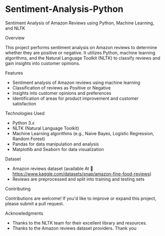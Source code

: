 # Sentiment-Analysis-Python


Sentiment Analysis of Amazon Reviews using Python, Machine Learning, and NLTK

Overview

This project performs sentiment analysis on Amazon reviews to determine whether they are positive or negative. It utilizes Python, machine learning algorithms, and the Natural Language Toolkit (NLTK) to classify reviews and gain insights into customer opinions.

Features

- Sentiment analysis of Amazon reviews using machine learning
- Classification of reviews as Positive or Negative
- Insights into customer opinions and preferences
- Identification of areas for product improvement and customer satisfaction

Technologies Used

- Python 3.x
- NLTK (Natural Language Toolkit)
- Machine Learning algorithms (e.g., Naive Bayes, Logistic Regression, Random Forest)
- Pandas for data manipulation and analysis
- Matplotlib and Seaborn for data visualization

Dataset

- Amazon reviews dataset (available At 🔗 https://www.kaggle.com/datasets/snap/amazon-fine-food-reviews)
- Reviews are preprocessed and split into training and testing sets

Contributing

Contributions are welcome! If you'd like to improve or expand this project, please submit a pull request.

Acknowledgments

- Thanks to the NLTK team for their excellent library and resources.
- Thanks to the Amazon reviews dataset providers.
Thank you

